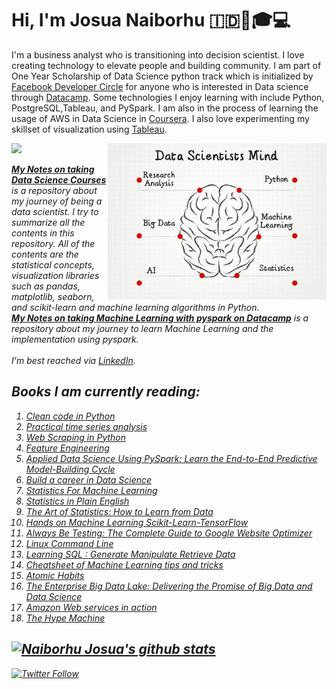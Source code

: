 # Hi, I'm Josua Naiborhu :indonesia:👋🎓💻 

I'm a business analyst who is transitioning into decision scientist. I love creating technology to elevate people and building community. I am part of One Year Scholarship of Data Science python track which is initialized by [Facebook Developer Circle](https://developers.facebook.com/developercircles/) for anyone who is interested in Data science through [Datacamp](https://www.datacamp.com/profile/josuanaiborhu94). Some technologies I enjoy learning with include Python, PostgreSQL,Tableau, and PySpark. I am also in the process of learning the usage of AWS in Data Science in [Coursera](https://www.coursera.org/specializations/aws-fundamentals). I also love experimenting my skillset of visualization using [Tableau](https://public.tableau.com/profile/naiborhujosua#!/). 


<p>
<img align="right" alt="Coder GIF" height=250 width=350 src="https://github.com/naiborhujosua/naiborhujosua/blob/master/data%20science.jpeg" />

<em>

![](https://img.shields.io/badge/Scientific_Python-Volume_I-orange?style=flat)  

[**My Notes on taking Data Science Courses**](https://github.com/naiborhujosua/MyNotes-for-Data-Science-Workshop) is a repository  about my journey of being a data scientist. I try to summarize all the contents in this repository. All of the contents are the statistical concepts, visualization libraries such as pandas, matplotlib, seaborn, and scikit-learn and machine learning algorithms in Python.
<br>
[**My Notes on taking Machine Learning with pyspark on Datacamp**](https://github.com/naiborhujosua/Machine-Learning-with-pyspark) is a repository about my journey to learn Machine Learning and the implementation using pyspark.
<br><br>
I'm best reached via [LinkedIn](https://www.linkedin.com/in/josuanaiborhu/).

Books I am currently reading:
---------------------------
1. [Clean code in Python](https://www.packtpub.com/product/clean-code-in-python-second-edition/9781800560215)
2.  [Practical time series analysis](https://www.oreilly.com/library/view/practical-time-series/9781492041641/)
3. [Web Scraping in Python](https://www.amazon.com/Web-Scraping-Python-Collecting-Modern/dp/1491985577/ref=pd_lpo_14_t_0/147-4712361-4389719?_encoding=UTF8&pd_rd_i=1491985577&pd_rd_r=a78ae35b-2da9-4c05-ad3d-a8c7669120d6&pd_rd_w=NwUjn&pd_rd_wg=BauIv&pf_rd_p=7b36d496-f366-4631-94d3-61b87b52511b&pf_rd_r=7JPYJ54EK9SC1DA0SH2S&psc=1&refRID=7JPYJ54EK9SC1DA0SH2S)
4. [Feature Engineering](https://www.amazon.com/Feature-Engineering-Machine-Learning-Principles/dp/1491953241)
5. [Applied Data Science Using PySpark: Learn the End-to-End Predictive Model-Building Cycle](https://www.amazon.com/Applied-Data-Science-Using-PySpark/dp/1484264991)
6. [Build a career in Data Science](https://www.manning.com/books/build-a-career-in-data-science)
7. [Statistics For Machine Learning](https://machinelearningmastery.com/statistics_for_machine_learning/)
8. [Statistics in Plain English](https://www.amazon.com/Statistics-Course-Pack-Set-Op-dp-1138838349/dp/1138838349/ref=dp_ob_title_bk)
9. [The Art of Statistics: How to Learn from Data](https://www.amazon.com/Art-Statistics-How-Learn-Data/dp/1541618513)
10. [Hands on Machine Learning Scikit-Learn-TensorFlow](https://www.amazon.com/Hands-Machine-Learning-Scikit-Learn-TensorFlow/dp/1492032646/ref=pd_sbs_14_1/147-4712361-4389719?_encoding=UTF8&pd_rd_i=1492032646&pd_rd_r=906c9159-7e0b-414d-9c72-f1d0466f8f34&pd_rd_w=Xn0sn&pd_rd_wg=bzf5R&pf_rd_p=b65ee94e-1282-43fc-a8b1-8bf931f6dfab&pf_rd_r=7MTE4J8VA4RKH0G1E7K3&psc=1&refRID=7MTE4J8VA4RKH0G1E7K3)
11. [Always Be Testing: The Complete Guide to Google Website Optimizer](https://www.amazon.com/Always-Be-Testing-Complete-Optimizer/dp/0470290633)
12. [Linux Command Line](https://www.amazon.com/Linux-Command-Line-2nd-Introduction-ebook/dp/B07J43H42Z) 
13. [Learning SQL : Generate Manipulate Retrieve Data](https://www.amazon.com/Learning-SQL-Generate-Manipulate-Retrieve/dp/1492057614)  
14. [Cheatsheet of Machine Learning tips and tricks](https://stanford.edu/~shervine/teaching/cs-229/cheatsheet-machine-learning-tips-and-tricks)  
15. [Atomic Habits](https://www.audible.com/pd/Atomic-Habits-Audiobook/1524779261?source_code=GO1DH13310082090OZ&ds_rl=1262685&ds_rl=1263561&ds_rl=1260658&gclid=CjwKCAiAjeSABhAPEiwAqfxURQKrJt-ByDM9dSd-lBIECQQT13e8NPZWFOUfTmdH33YC0Wz_KNkP9BoCj1EQAvD_BwE&gclsrc=aw.ds)  
16. [The Enterprise Big Data Lake: Delivering the Promise of Big Data and Data Science](https://www.amazon.com/Enterprise-Big-Data-Lake-Delivering/dp/1491931558/ref=sr_1_7?crid=18BW7L91RRQH8&dchild=1&keywords=aws+data+science&qid=1612200849&sprefix=aws+data+sci%2Caps%2C461&sr=8-7)
17. [Amazon Web services in action](https://www.manning.com/books/amazon-web-services-in-action) 
18. [The Hype Machine](https://www.amazon.com/Hype-Machine-Disrupts-Elections-Health/dp/0525574514) 




[![Naiborhu Josua's github stats](https://github-readme-stats.vercel.app/api?username=naiborhujosua&count_private=true&show_icons=true&theme=radical&hide_rank=false)](https://github.com/anuraghazra/github-readme-stats
)
---
[![Twitter Follow](https://img.shields.io/twitter/follow/naiborhu_josua?label=Follow&style=social)](https://twitter.com/naiborhu_josua)
